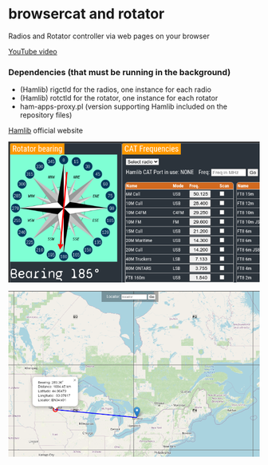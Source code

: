 # browsercat and rotator

Radios and Rotator controller via web pages on your browser

[YouTube video](https://www.youtube.com/watch?v=w8TOOhBp3bo)

### Dependencies (that must be running in the background)
- (Hamlib) rigctld for the radios, one instance for each radio
- (Hamlib) rotctld for the rotator, one instance for each rotator
- ham-apps-proxy.pl (version supporting Hamlib included on the repository files)

[Hamlib](https://hamlib.github.io/) official website

![browsercat](https://github.com/VA3HDL/browsercat/blob/main/examples/browsercat.png?raw=true)

![rotator](https://github.com/VA3HDL/browsercat/blob/main/examples/rotator.png?raw=true)
